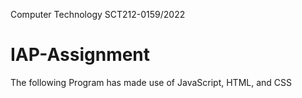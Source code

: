 Computer Technology
SCT212-0159/2022
# IAP-Assignment
The following Program has made use of JavaScript, HTML, and CSS
